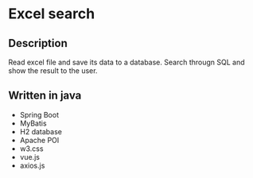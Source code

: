 # Excel search

## Description
Read excel file and save its data to a database. Search througn SQL and show the result to the user.

## Written in java
* Spring Boot
* MyBatis
* H2 database
* Apache POI
* w3.css
* vue.js
* axios.js
